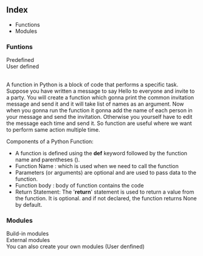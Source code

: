 ## Index ##

- Functions
- Modules

### Funtions ###

Predefined <br/>
User defined <br/>
<br/>

A function in Python is a block of code that performs a specific task.
Suppose you have written a message to say Hello to everyone and invite to a party. You will create a function which gonna print the common invitation message and send it and it will take list of names as an argument. Now when you gonna run the function it gonna add the name of each person in your message and send the invitation. Otherwise you yourself have to edit the message each time and send it.
So function are useful where we want to perform same action multiple time.

Components of a Python Function:
- A function is defined using the <b>def</b> keyword followed by the function name and parentheses ().
- Function Name : which is used when we need to call the function 
- Parameters (or arguments) are optional and are used to pass data to the function.
- Function body : body of function contains the code
- Return Statement: The '<b>return</b>' statement is used to return a value from the function. It is optional. and if not declared, the function returns None by default.

### Modules ###

Build-in modules <br/>
External modules <br/>
You can also create your own modules (User denfined)<br/>
